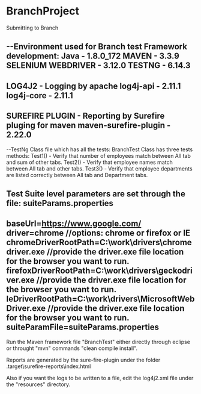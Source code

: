 # BranchProject
Submitting to Branch

--Environment used for Branch test Framework development:
Java - 1.8.0_172
MAVEN - 3.3.9  <Used the quick start profile in Maven for project creation>
SELENIUM WEBDRIVER - 3.12.0
TESTNG - 6.14.3
--------------------------
LOG4J2 - Logging by apache
log4j-api - 2.11.1
log4j-core - 2.11.1
--------------------------
SUREFIRE PLUGIN - Reporting by Surefire pluging for maven
maven-surefire-plugin - 2.22.0
--------------------------

--TestNg Class file which has all the tests:
BranchTest Class has three tests methods:
Test1() - Verify that number of employees match between All tab and sum of other tabs.
Test2() - Verify that employee names match between All tab and other tabs.
Test3() - Verify that employee departments are listed correctly between All tab and Department tabs.

Test Suite level parameters are set through the file: suiteParams.properties
-----------------------------------
baseUrl=https://www.google.com/
driver=chrome                                                            //options: chrome or firefox or IE
chromeDriverRootPath=C:\\work\\drivers\\chromedriver.exe                 //provide the driver.exe file location for the browser you want to run.
firefoxDriverRootPath=C:\\work\\drivers\\geckodriver.exe                 //provide the driver.exe file location for the browser you want to run.
IeDriverRootPath=C:\\work\\drivers\\MicrosoftWebDriver.exe               //provide the driver.exe file location for the browser you want to run.
suiteParamFile=suiteParams.properties
------------------------------------

Run the Maven framework file "BranchTest" either directly through eclipse or throught "mvn" commands "clean compile install".

Reports are generated by the sure-fire-plugin under the folder .target\surefire-reports\index.html

Also if you want the logs to be written to a file, edit the log4j2.xml file under the "resources" directory.
